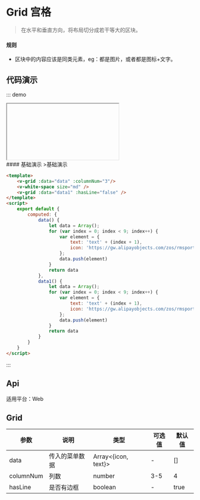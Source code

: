 # Grid 宫格

>在水平和垂直方向，将布局切分成若干等大的区块。

#### 规则
- 区块中的内容应该是同类元素，eg：都是图片，或者都是图标+文字。

## 代码演示
::: demo

<iframe>/demo.html#/grid</iframe>
<summary>
#### 基础演示
>基础演示
</summary>

```html
<template>
    <v-grid :data="data" :columnNum="3"/>
    <v-white-space size="md" />
    <v-grid :data="data1" :hasLine="false" />
</template>
<script>
    export default {
        computed: {
            data() {
                let data = Array();
                for (var index = 0; index < 9; index++) {
                    var element = {
                        text: 'text' + (index + 1),
                        icon: 'https://gw.alipayobjects.com/zos/rmsportal/nywPmnTAvTmLusPxHPSu.png'
                    };
                    data.push(element)
                }
                return data
            },
            data1() {
                let data = Array();
                for (var index = 0; index < 9; index++) {
                    var element = {
                        text: 'text' + (index + 1),
                        icon: 'https://gw.alipayobjects.com/zos/rmsportal/nywPmnTAvTmLusPxHPSu.png'
                    };
                    data.push(element)
                }
                return data
            }
        }
    }
</script>
```
:::

## Api

适用平台：Web

## Grid
| 参数      | 说明          | 类型      | 可选值                           | 默认值  |
|---------- |-------------- |---------- |-------------------------------- |-------- |
| data | 传入的菜单数据 | Array<{icon, text}> | - | [] |
| columnNum | 列数 | number | 3-5 | 4 |
| hasLine | 是否有边框 | boolean | - | true |
